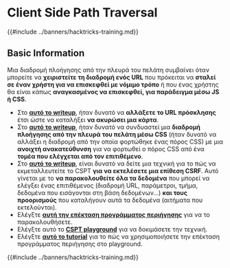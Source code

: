 # Client Side Path Traversal

{{#include ../banners/hacktricks-training.md}}

## Basic Information

Μια διαδρομή πλοήγησης από την πλευρά του πελάτη συμβαίνει όταν μπορείτε να **χειριστείτε τη διαδρομή ενός URL** που πρόκειται να **σταλεί σε έναν χρήστη για να επισκεφθεί με νόμιμο τρόπο** ή που ένας χρήστης θα είναι κάπως **αναγκασμένος να επισκεφθεί, για παράδειγμα μέσω JS ή CSS**.

- Στο [**αυτό το writeup**](https://erasec.be/blog/client-side-path-manipulation/), ήταν δυνατό να **αλλάξετε το URL πρόσκλησης** έτσι ώστε να καταλήξει **να ακυρώσει μια κάρτα**.
- Στο [**αυτό το writeup**](https://mr-medi.github.io/research/2022/11/04/practical-client-side-path-traversal-attacks.html), ήταν δυνατό να συνδυαστεί μια **διαδρομή πλοήγησης από την πλευρά του πελάτη μέσω CSS** (ήταν δυνατό να αλλάξει η διαδρομή από την οποία φορτώθηκε ένας πόρος CSS) με μια **ανοιχτή ανακατεύθυνση** για να φορτωθεί ο πόρος CSS από ένα **τομέα που ελέγχεται από τον επιτιθέμενο**.
- Στο [**αυτό το writeup**](https://blog.doyensec.com/2024/07/02/cspt2csrf.html), είναι δυνατό να δείτε μια τεχνική για το πώς να εκμεταλλευτείτε το CSPT **για να εκτελέσετε μια επίθεση CSRF**. Αυτό γίνεται με το **να παρακολουθείτε όλα τα δεδομένα** που μπορεί να ελέγξει ένας επιτιθέμενος (διαδρομή URL, παράμετροι, τμήμα, δεδομένα που εισάγονται στη βάση δεδομένων...) **και τους προορισμούς** που καταλήγουν αυτά τα δεδομένα (αιτήματα που εκτελούνται).
- Ελέγξτε [**αυτή την επέκταση προγράμματος περιήγησης**](https://addons.mozilla.org/en-US/firefox/addon/eval-villain/) για να το παρακολουθήσετε.
- Ελέγξτε αυτό το [**CSPT playground**](https://github.com/doyensec/CSPTPlayground) για να δοκιμάσετε την τεχνική.
- Ελέγξτε [**αυτό το tutorial**](https://blog.doyensec.com/2024/12/03/cspt-with-eval-villain.html) για το πώς να χρησιμοποιήσετε την επέκταση προγράμματος περιήγησης στο playground.

{{#include ../banners/hacktricks-training.md}}
